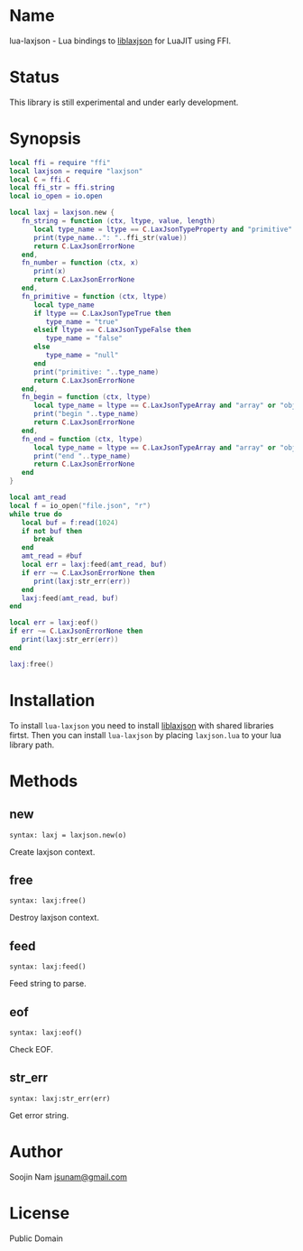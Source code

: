 Name
====
lua-laxjson - Lua bindings to [liblaxjson](https://github.com/andrewrk/liblaxjson)
for LuaJIT using FFI.

Status
======
This library is still experimental and under early development.

Synopsis
========
````lua
local ffi = require "ffi"
local laxjson = require "laxjson"
local C = ffi.C
local ffi_str = ffi.string
local io_open = io.open

local laxj = laxjson.new {
   fn_string = function (ctx, ltype, value, length)
      local type_name = ltype == C.LaxJsonTypeProperty and "primitive" or "string"
      print(type_name..": "..ffi_str(value))
      return C.LaxJsonErrorNone
   end,
   fn_number = function (ctx, x)
      print(x)
      return C.LaxJsonErrorNone
   end,
   fn_primitive = function (ctx, ltype)
      local type_name
      if ltype == C.LaxJsonTypeTrue then
         type_name = "true"
      elseif ltype == C.LaxJsonTypeFalse then
         type_name = "false"
      else
         type_name = "null"
      end
      print("primitive: "..type_name)
      return C.LaxJsonErrorNone
   end,
   fn_begin = function (ctx, ltype)
      local type_name = ltype == C.LaxJsonTypeArray and "array" or "object"
      print("begin "..type_name)
      return C.LaxJsonErrorNone
   end,
   fn_end = function (ctx, ltype)
      local type_name = ltype == C.LaxJsonTypeArray and "array" or "object"
      print("end "..type_name)
      return C.LaxJsonErrorNone
   end
}

local amt_read
local f = io_open("file.json", "r")
while true do
   local buf = f:read(1024)
   if not buf then
      break
   end
   amt_read = #buf
   local err = laxj:feed(amt_read, buf)
   if err ~= C.LaxJsonErrorNone then
      print(laxj:str_err(err))
   end
   laxj:feed(amt_read, buf)
end

local err = laxj:eof()
if err ~= C.LaxJsonErrorNone then
   print(laxj:str_err(err))
end

laxj:free()

````

Installation
============
To install `lua-laxjson` you need to install
[liblaxjson](https://github.com/andrewrk/liblaxjson#installation)
with shared libraries firtst.
Then you can install `lua-laxjson` by placing `laxjson.lua` to
your lua library path.

Methods
=======

new
---
`syntax: laxj = laxjson.new(o)`

Create laxjson context.

free
----
`syntax: laxj:free()`

Destroy laxjson context.

feed
----
`syntax: laxj:feed()`

Feed string to parse.

eof
---
`syntax: laxj:eof()`

Check EOF.

str_err
-------
`syntax: laxj:str_err(err)`

Get error string.

Author
======
Soojin Nam jsunam@gmail.com

License
=======
Public Domain
